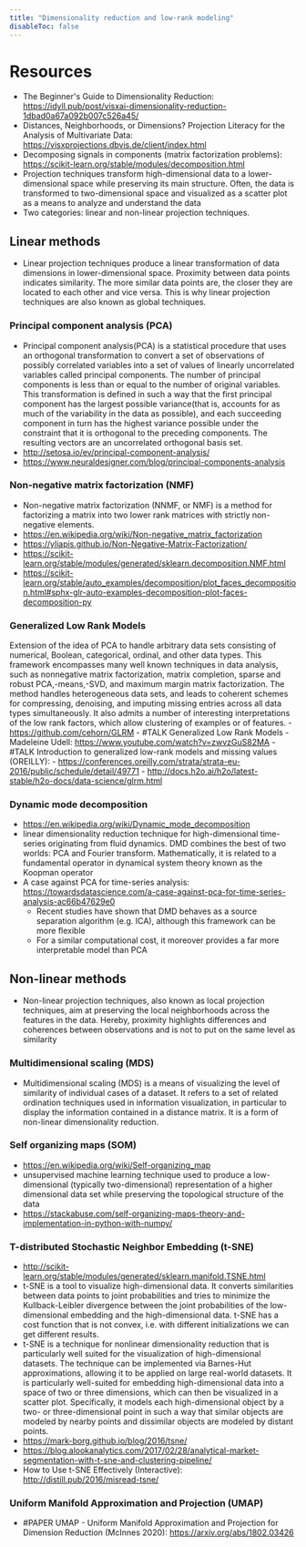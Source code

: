 ```yaml
---
title: "Dimensionality reduction and low-rank modeling"
disableToc: false 
---
```


# Resources
- The Beginner's Guide to Dimensionality Reduction: https://idyll.pub/post/visxai-dimensionality-reduction-1dbad0a67a092b007c526a45/
- Distances, Neighborhoods, or Dimensions? Projection Literacy for the Analysis of Multivariate Data: https://visxprojections.dbvis.de/client/index.html
- Decomposing signals in components (matrix factorization problems): https://scikit-learn.org/stable/modules/decomposition.html
- Projection techniques transform high-dimensional data to a lower-dimensional space while preserving its main structure. Often, the data is transformed to two-dimensional space and visualized as a scatter plot as a means to analyze and understand the data
- Two categories: linear and non-linear projection techniques. 

## Linear methods
- Linear projection techniques produce a linear transformation of data dimensions in lower-dimensional space. Proximity between data points indicates similarity. The more similar data points are, the closer they are located to each other and vice versa. This is why linear projection techniques are also known as global techniques.

### Principal component analysis (PCA)
- Principal component analysis(PCA) is a statistical procedure that uses an orthogonal transformation to convert a set of observations of possibly correlated variables into a set of values of linearly uncorrelated variables called principal components. The number of principal components is less than or equal to the number of original variables. This transformation is defined in such a way that the first principal component has the largest possible variance(that is, accounts for as much of the variability in the data as possible), and each succeeding component in turn has the highest variance possible under the constraint that it is orthogonal to the preceding components. The resulting vectors are an uncorrelated orthogonal basis set.
- http://setosa.io/ev/principal-component-analysis/
- https://www.neuraldesigner.com/blog/principal-components-analysis

### Non-negative matrix factorization (NMF)
- Non-negative matrix factorization (NNMF, or NMF) is a method for factorizing a matrix into two lower rank matrices with strictly non-negative elements.
- https://en.wikipedia.org/wiki/Non-negative_matrix_factorization
- https://yliapis.github.io/Non-Negative-Matrix-Factorization/
- https://scikit-learn.org/stable/modules/generated/sklearn.decomposition.NMF.html
- https://scikit-learn.org/stable/auto_examples/decomposition/plot_faces_decomposition.html#sphx-glr-auto-examples-decomposition-plot-faces-decomposition-py

### Generalized Low Rank Models
Extension of the idea of PCA to handle arbitrary data sets consisting of numerical, Boolean, categorical, ordinal, and other data types. This framework encompasses many well known techniques in data analysis, such as nonnegative matrix factorization, matrix completion, sparse and robust PCA,-means,-SVD, and maximum margin matrix factorization. The method handles heterogeneous data sets, and leads to coherent schemes for compressing, denoising, and imputing missing entries across all data types simultaneously. It also admits a number of interesting interpretations of the low rank factors, which allow clustering of examples or of features.
	- https://github.com/cehorn/GLRM
	- #TALK Generalized Low Rank Models - Madeleine Udell: https://www.youtube.com/watch?v=zwvzGuS82MA
	- #TALK Introduction to generalized low-rank models and missing values (OREILLY): 
	  - https://conferences.oreilly.com/strata/strata-eu-2016/public/schedule/detail/49771
	  - http://docs.h2o.ai/h2o/latest-stable/h2o-docs/data-science/glrm.html

### Dynamic mode decomposition
- https://en.wikipedia.org/wiki/Dynamic_mode_decomposition
- linear dimensionality reduction technique for high-dimensional time-series originating from fluid dynamics. DMD combines the best of two worlds: PCA and Fourier transform. Mathematically, it is related to a fundamental operator in dynamical system theory known as the Koopman operator
- A case against PCA for time-series analysis: https://towardsdatascience.com/a-case-against-pca-for-time-series-analysis-ac66b47629e0
	- Recent studies have shown that DMD behaves as a source separation algorithm (e.g. ICA), although this framework can be more flexible
	- For a similar computational cost, it moreover provides a far more interpretable model than PCA

## Non-linear methods
- Non-linear projection techniques, also known as local projection techniques, aim at preserving the local neighborhoods across the features in the data. Hereby, proximity highlights differences and coherences between observations and is not to put on the same level as similarity

### Multidimensional scaling (MDS)
- Multidimensional scaling (MDS) is a means of visualizing the level of similarity of individual cases of a dataset. It refers to a set of related ordination techniques used in information visualization, in particular to display the information contained in a distance matrix. It is a form of non-linear dimensionality reduction.

### Self organizing maps (SOM)
- https://en.wikipedia.org/wiki/Self-organizing_map
- unsupervised machine learning technique used to produce a low-dimensional (typically two-dimensional) representation of a higher dimensional data set while preserving the topological structure of the data
- https://stackabuse.com/self-organizing-maps-theory-and-implementation-in-python-with-numpy/

### T-distributed Stochastic Neighbor Embedding (t-SNE)
- http://scikit-learn.org/stable/modules/generated/sklearn.manifold.TSNE.html
- t-SNE is a tool to visualize high-dimensional data. It converts similarities between data points to joint probabilities and tries to minimize the Kullback-Leibler divergence between the joint probabilities of the low-dimensional embedding and the high-dimensional data. t-SNE has a cost function that is not convex, i.e. with different initializations we can get different results.
- t-SNE is a technique for nonlinear dimensionality reduction that is particularly well suited for the visualization of high-dimensional datasets. The technique can be implemented via Barnes-Hut approximations, allowing it to be applied on large real-world datasets. It is particularly well-suited for embedding high-dimensional data into a space of two or three dimensions, which can then be visualized in a scatter plot. Specifically, it models each high-dimensional object by a two- or three-dimensional point in such a way that similar objects are modeled by nearby points and dissimilar objects are modeled by distant points.
- https://mark-borg.github.io/blog/2016/tsne/
- https://blog.alookanalytics.com/2017/02/28/analytical-market-segmentation-with-t-sne-and-clustering-pipeline/
- How to Use t-SNE Effectively (Interactive): http://distill.pub/2016/misread-tsne/

 ### Uniform Manifold Approximation and Projection (UMAP)
- #PAPER UMAP - Uniform Manifold Approximation and Projection for Dimension Reduction (McInnes 2020): https://arxiv.org/abs/1802.03426

